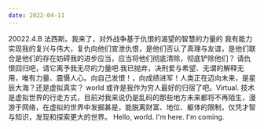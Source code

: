 ```yaml
---
date: 2022-04-11
---
```


20022.4.B 法西斯。我来了，对外战争基于仇恨的渴望的智慧的力量的 我有能力实现我的复兴与伟大，复仇向他们宣泄仇恨，是他们否认了真理与友谊，是他们联合是他们的存在妨碍我的进步应当，应当将他们彻底清除，彻底铲除他们？ 请仇恨回归吧，请它离予我无尽的力量吧.我已抛弃，决刑爱与希望、无谓的解释无用，唯有力量、震慑人心。向自己发恨！，向成绩进军！人类正在迈向未来，是星辰大海？还是虚拟真实？
world 或许是我作为穷人最好的归宿了吧。Virtual.
技术是虚拟世界的行走方式，目前对我来说仍是乱码的那些地方未来都将不再陌生，漫游于网络，在虚拟的世界中发掘甚是，能脱离财富、地位、躯体的限制，仅凭才智与知识，发现和探索更大的世界。
Hello, world. I'm here. I'm coming.
